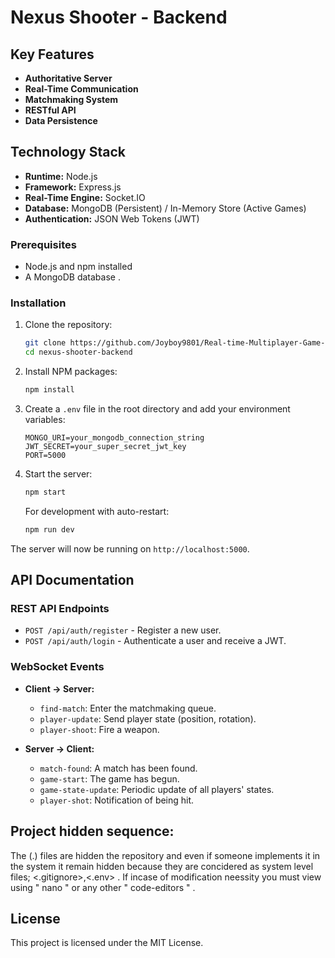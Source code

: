 # Nexus Shooter - Backend

## Key Features

- **Authoritative Server** 
- **Real-Time Communication** 
- **Matchmaking System** 
- **RESTful API** 
- **Data Persistence** 

## Technology Stack

- **Runtime:** Node.js
- **Framework:** Express.js
- **Real-Time Engine:** Socket.IO
- **Database:** MongoDB (Persistent) / In-Memory Store (Active Games)
- **Authentication:** JSON Web Tokens (JWT)

### Prerequisites

- Node.js and npm installed
- A MongoDB database .

### Installation

1.  Clone the repository:
    ```bash
    git clone https://github.com/Joyboy9801/Real-time-Multiplayer-Game-s-Backend-/nexus-shooter-backend.git
    cd nexus-shooter-backend
    ```
2.  Install NPM packages:
    ```bash
    npm install
    ```
3.  Create a `.env` file in the root directory and add your environment variables:
    ```env
    MONGO_URI=your_mongodb_connection_string
    JWT_SECRET=your_super_secret_jwt_key
    PORT=5000
    ```
4.  Start the server:
    ```bash
    npm start
    ```
    For development with auto-restart:
    ```bash
    npm run dev
    ```

The server will now be running on `http://localhost:5000`.

## API Documentation

### REST API Endpoints

- `POST /api/auth/register` - Register a new user.
- `POST /api/auth/login` - Authenticate a user and receive a JWT.

### WebSocket Events

- **Client -> Server:**
  - `find-match`: Enter the matchmaking queue.
  - `player-update`: Send player state (position, rotation).
  - `player-shoot`: Fire a weapon.

- **Server -> Client:**
  - `match-found`: A match has been found.
  - `game-start`: The game has begun.
  - `game-state-update`: Periodic update of all players' states.
  - `player-shot`: Notification of being hit.

##  Project hidden sequence:
The (.) files are hidden the repository and even if someone implements it in the system it remain hidden because they are concidered as system level files; <.gitignore>,<.env> . If incase of modification neessity you must view using " nano " or any other " code-editors " .

## License

This project is licensed under the MIT License.
